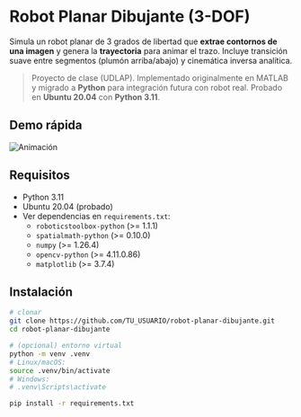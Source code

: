 # Robot Planar Dibujante (3-DOF)

Simula un robot planar de 3 grados de libertad que **extrae contornos de una imagen** y genera la **trayectoria** para animar el trazo. Incluye transición suave entre segmentos (plumón arriba/abajo) y cinemática inversa analítica.

> Proyecto de clase (UDLAP). Implementado originalmente en MATLAB y migrado a **Python** para integración futura con robot real. Probado en **Ubuntu 20.04** con **Python 3.11**.

## Demo rápida
![Animación](docs/captura.png)

## Requisitos
- Python 3.11
- Ubuntu 20.04 (probado)
- Ver dependencias en `requirements.txt`:
  - `roboticstoolbox-python` (>= 1.1.1)
  - `spatialmath-python` (>= 0.10.0)
  - `numpy` (>= 1.26.4)
  - `opencv-python` (>= 4.11.0.86)
  - `matplotlib` (>= 3.7.4)

## Instalación
```bash
# clonar
git clone https://github.com/TU_USUARIO/robot-planar-dibujante.git
cd robot-planar-dibujante

# (opcional) entorno virtual
python -m venv .venv
# Linux/macOS:
source .venv/bin/activate
# Windows:
# .venv\Scripts\activate

pip install -r requirements.txt

